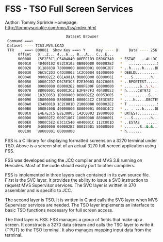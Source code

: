 # FSS - TSO Full Screen Services

Author: Tommy Sprinkle
Homepage: http://tommysprinkle.com/mvs/fss/index.html

```bash
                            Dataset Browser                                   
 Command ===>                                                                   
 Dataset ---- TCS3.MVS.LOAD                                              
 TTR     ===> 000001  Show Key ===> Y     Key ---- 8     Data ---- 256   
      Offset   0...2... 4...6... 8...A... C...E...                       
      000000   C5E2E3C1 C5404040 00FEC1D3 D3D6C340   * ESTAE   ..ALLOC  *
      000010   40400102 052C0103 0B000000 000002E2   *   .............S *
      000020   01188838 78000000 88000001 0000C2D7   * ..h.....h.....BP *
      000030   D6C5C2D3 C4D30003 1C2C0004 01000000   * OEBLDL.......... *
      000040   000002E2 001A901A 90000000 88000001   * ...S........h... *
      000050   0000C2D7 D6C5E3C5 E2E30003 042C0003   * ..BPOETEST...... *
      000060   09000000 000002E2 000FE00F E0000000   * .......S..\.\... *
      000070   88000001 0000C3C2 E3F9F7F3 40400053   * h.....CBT973  .. *
      000080   182C0053 1D000000 000002E2 00053005   * ...........S.... *
      000090   30000000 88000001 0000C4C2 C3E3C5E2   * ....h.....DBCTES *
      0000A0   E340001D 1C2C001D 21000000 000002E2   * T .............S *
      0000B0   000B400B 40000000 88000001 0000C4C2   * .. . ...h.....DB *
      0000C0   E4E7E3C5 E2E30003 142C0003 19000000   * UXTEST.......... *
      0000D0   000002E2 00071807 18000000 88000001   * ...S........h... *
      0000E0   0000C5E2 E3C1C540 4040001C 112C001D   * ..ESTAE   ...... *
      0000F0   04000000 000002E2 00015001 50000000   * .......S..&.&... *
      000100   88000001 00000000                     * h.......         *
```	   

FSS is a C library for displaying formatted screens on a 3270 terminal under TSO. Above is a screen shot of an actual 3270 full-screen application using FSS.

FSS was developed using the JCC compiler and MVS 3.8 running on Hercules. Most of the code should easily port to other compilers.

FSS is implemented in three layers each contained in its own source file. First is the SVC layer. It provides the ability to issue a SVC instruction to request MVS Supervisor services. The SVC layer is written in 370 assembler and is specific to JCC.

The second layer is TSO. It is written in C and calls the SVC layer when MVS Supervisor services are needed. The TSO layer implements an interface to basic TSO functions necessary for full screen access.

The third layer is FSS. FSS manages a group of fields that make up a screen. It constructs a 3270 data stream and calls the TSO layer to write it (TPUT) to the TSO terminal. It also manages mapping input data from the terminal.
